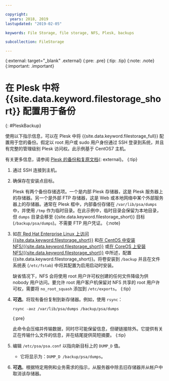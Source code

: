 ```yaml
---

copyright:
  years: 2018, 2019
lastupdated: "2019-02-05"

keywords: File Storage, file storage, NFS, Plesk, backups

subcollection: FileStorage

---
```

{:external: target="_blank" .external}
{:pre: .pre}
{:tip: .tip}
{:note: .note}
{:important: .important}

# 在 Plesk 中将 {{site.data.keyword.filestorage_short}} 配置用于备份
{: #PleskBackup}

使用以下指示信息，可以在 Plesk 中将 {{site.data.keyword.filestorage_full}} 配置用于您的备份。假定以 root 用户或 sudo 用户身份通过 SSH 登录到系统，并且有完整的管理级别 Plesk 访问权。此示例基于 CentOS7 主机。

有关更多信息，请参阅 [Plesk 的备份和复原文档](https://docs.plesk.com/en-US/12.5/administrator-guide/backing-up-and-restoration.59256/){: external}。
{:tip}

1. 通过 SSH 连接到主机。
2. 确保存在安装点目标。<br />

   Plesk 有两个备份存储选项。一个是内部 Plesk 存储器，这是 Plesk 服务器上的存储器。另一个是外部 FTP 存储器，这是 Web 或本地网络中某个外部服务器上的存储器。通常在 Plesk 框中，内部备份存储在 `/var/lib/psa/dumps` 中，并使用 `/tmp` 作为临时目录。在此示例中，临时目录会保留为本地目录，但 `dumps` 目录会移至 {{site.data.keyword.filestorage_short}} 目标 (`/backup/psa/dumps`)。不需要 FTP 用户凭证。
   {:note}
3. 如[在 Red Hat Enterprise Linux 上访问 {{site.data.keyword.filestorage_short}}](/docs/infrastructure/FileStorage?topic=FileStorage-mountingLinux) 和[在 CentOS 中安装 NFS/{{site.data.keyword.filestorage_short}}](/docs/infrastructure/FileStorage?topic=FileStorage-mountingCentOS) 或[在 CoreOS 上安装 NFS/{{site.data.keyword.filestorage_short}}](/docs/infrastructure/FileStorage?topic=FileStorage-mountingCoreOS) 中所述，配置 {{site.data.keyword.filestorage_short}}。将卷安装到 `/backup` 并且在文件系统表 (`/etc/fstab`) 中将其配置为启用启动时安装。<br />

   缺省情况下，NFS 会将使用 root 用户许可权创建的任何文件降级为供 nobody 用户访问。要允许 root 用户客户机保留对 NFS 共享的 root 用户许可权，需要将 `no_root_squash` 添加到 `/etc/exports`。
   {:tip}
4. **可选**。将现有备份复制到新存储器。例如，使用 `rsync`：
   ```
   rsync -avz /var/lib/psa/dumps /backup/psa/dumps
   ```
   {:pre}

   此命令会压缩并传输数据，同时尽可能保留信息，但硬链接除外。它提供有关正在传输什么文件的信息，并在结尾提供简短摘要。
   {:tip}
5. 编辑 `/etc/psa/psa.conf` 以指向新目标上的 `DUMP_D` 值。
    - 它将显示为：`DUMP_D /backup/psa/dumps`。
6. **可选**。根据特定用例和业务需求的指示，从服务器中除去旧存储器并从帐户中取消该存储器。

